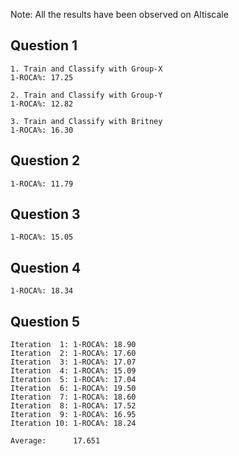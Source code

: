 Note: All the results have been observed on Altiscale

## Question 1
```
1. Train and Classify with Group-X
1-ROCA%: 17.25

2. Train and Classify with Group-Y
1-ROCA%: 12.82

3. Train and Classify with Britney
1-ROCA%: 16.30
```
## Question 2
```
1-ROCA%: 11.79
```
## Question 3
```
1-ROCA%: 15.05
```
## Question 4
```
1-ROCA%: 18.34
```
## Question 5
```
Iteration  1: 1-ROCA%: 18.90
Iteration  2: 1-ROCA%: 17.60
Iteration  3: 1-ROCA%: 17.07
Iteration  4: 1-ROCA%: 15.09
Iteration  5: 1-ROCA%: 17.04
Iteration  6: 1-ROCA%: 19.50
Iteration  7: 1-ROCA%: 18.60
Iteration  8: 1-ROCA%: 17.52
Iteration  9: 1-ROCA%: 16.95
Iteration 10: 1-ROCA%: 18.24

Average:      17.651
```
